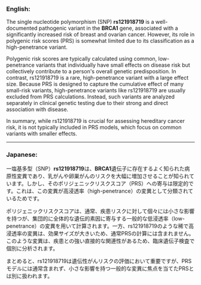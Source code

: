 ### English:
The single nucleotide polymorphism (SNP) **rs121918719** is a well-documented pathogenic variant in the **BRCA1** gene, associated with a significantly increased risk of breast and ovarian cancer. However, its role in polygenic risk scores (PRS) is somewhat limited due to its classification as a high-penetrance variant.

Polygenic risk scores are typically calculated using common, low-penetrance variants that individually have small effects on disease risk but collectively contribute to a person's overall genetic predisposition. In contrast, rs121918719 is a rare, high-penetrance variant with a large effect size. Because PRS is designed to capture the cumulative effect of many small-risk variants, high-penetrance variants like rs121918719 are usually excluded from PRS calculations. Instead, such variants are analyzed separately in clinical genetic testing due to their strong and direct association with disease.

In summary, while rs121918719 is crucial for assessing hereditary cancer risk, it is not typically included in PRS models, which focus on common variants with smaller effects.

---

### Japanese:
一塩基多型（SNP）**rs121918719**は、**BRCA1**遺伝子に存在するよく知られた病原性変異であり、乳がんや卵巣がんのリスクを大幅に増加させることが知られています。しかし、そのポリジェニックリスクスコア（PRS）への寄与は限定的です。これは、この変異が高浸透率（high-penetrance）の変異として分類されているためです。

ポリジェニックリスクスコアは、通常、疾患リスクに対して個々には小さな影響を持つが、集団的に全体的な遺伝的素因に寄与する一般的な低浸透率（low-penetrance）の変異を用いて計算されます。一方、rs121918719のような稀で高浸透率の変異は、効果サイズが大きいため、通常PRSの計算には含まれません。このような変異は、疾患との強い直接的な関連性があるため、臨床遺伝子検査で個別に分析されます。

まとめると、rs121918719は遺伝性がんリスクの評価において重要ですが、PRSモデルには通常含まれず、小さな影響を持つ一般的な変異に焦点を当てたPRSとは別に扱われます。